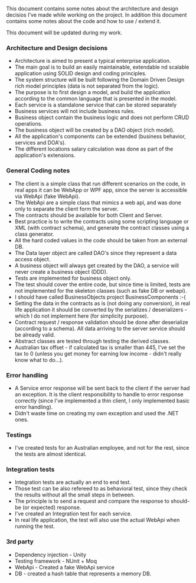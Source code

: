 This document contains some notes about the architecture and design decisios I've made while working on the project. In addition this document contains some notes about the code and how to use / extend it.

This document will be updated during my work.

### Architecture and Design decisions ###

- Architecture is aimed to present a typical enterprise application.
- The main goal is to build an easily maintainable, extendable nd scalable application using SOLID design and coding principles.
- The system structure will be built following the Domain Driven Design rich model principles (data is not separated from the logic).
- The purpose is to first design a model, and build the application according to the common language that is presented in the model.
- Each service is a standalone service that can be stored separately
- Business services will not include business rules.
- Business object contain the business logic and does not perform CRUD operations.
- The business object will be created by a DAO object (rich model).
- All the application's components can be extended (business behavior, services and DOA's).
- The different locations salary calculation was done as part of the application's extensions.


### General Coding notes ###

- The client is a simple class that run different scenarios on the code, in real apps it can be WebApp or WPF app, since the server is accessible via WebApi (fake WebApi).
- The WebApi are a simple class that mimics a web api, and was done only to separate the client form the server.
- The contracts should be available for both Client and Server.
- Best practice is to write the contracts using some scripting language or XML (with contract schema), and generate the contract classes using a class generator.
- All the hard coded values in the code should be taken from an external DB.
- The Data layer object are called DAO's since they represent a data access object.
- A business object will always get created by the DAO, a service will never create a business object (DDD).
- Tests are implemented for business object only.
- The test should cover the entire code, but since time is limited, tests are not implemented for the skeleton classes (such as fake DB or webapi).
- I should have called BusinessObjects project BusinessComponents :-(
- Setting the data in the contracts as is (not doing any conversion), in real life application it should be converted by the
serializes / deserializers - which I do not implement here (for simplicity purpose).
- Contract request / response validation should be done after deserialize (according to a schema). All data arriving to the server service should be already valid.
- Abstract classes are tested through testing the derived classes.
- Australian tax offset - if calculated tax is smaller than 445, I've set the tax to 0 (unless you get money for earning low income - didn't really know what to do...).

### Error handling ###

- A Service error response will be sent back to the client if the server had an exception. It is the client responsibility to handle to error response correctly (since I've implemented a thin client, I only implemented basic error handling).
- Didn't waste time on creating my own exception and used the .NET ones.

### Testings ###

- I've created tests for an Australian employee, and not for the rest, since the tests are almost identical. 

### Integration tests ###

- Integration tests are actually an end to end test.
- Those test can be also refereed to as behavioral test, since they check the results without all the small steps in between.
- The principle is to send a request and compare the response to should-be (or expected) response.
- I've created an Integration test for each service.
- In real life application, the test will also use the actual WebApi when running the test.

### 3rd party ###

- Dependency injection - Unity
- Testing framework - NUnit + Moq
- WebApi - Created a fake WebApi service
- DB - created a hash table that represents a memory DB.

